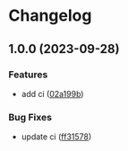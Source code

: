 # Changelog

## 1.0.0 (2023-09-28)


### Features

* add ci ([02a199b](https://github.com/EzioPearce/github-actions-builder/commit/02a199b880a8d9ce7d26916b39ede803898aec42))


### Bug Fixes

* update ci ([ff31578](https://github.com/EzioPearce/github-actions-builder/commit/ff31578e3b7c0f056bc4240c36457acf45c8a2a9))
